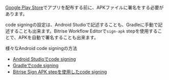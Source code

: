 [Google Play Store](https://play.google.com/store/apps)でアプリを配布する前に、APKファイルに署名をする必要があります。

code signingの設定は、Android Studioで記述することも、Gradleに手動で記述することも出来ます。Bitrise Workflow Editorで`sign-apk` stepを使用することで、APKを自動で署名することも出来ます。  

様々なAndroid code signingの方法

* [Android Studioでcode signing](/code-signing/android-code-signing/android-code-signing-with-android-studio/)
* [Gradleでcode signing](/code-signing/android-code-signing/android-code-signing-in-gradle/) 
* [Bitrise Sign APK stepを使用したcode signing](/code-signing/android-code-signing/android-code-signing-using-bitrise-sign-apk-step/)